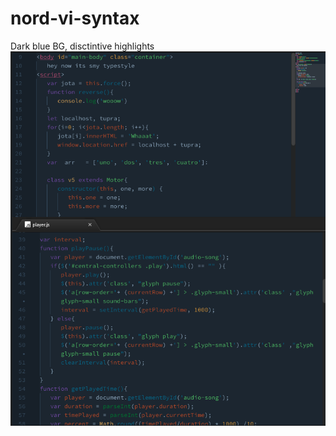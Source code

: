 # nord-vi-syntax
Dark blue BG, disctintive highlights
![Example Image](resources/example.png?raw=true "Title")
